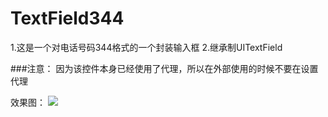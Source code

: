 # TextField344
1.这是一个对电话号码344格式的一个封装输入框
2.继承制UITextField

###注意： 因为该控件本身已经使用了代理，所以在外部使用的时候不要在设置代理

效果图：
![](https://ws3.sinaimg.cn/large/006tNc79gy1g1yu0j9pj7g30900fuwkn.gif)
